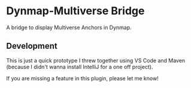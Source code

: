 # Dynmap-Multiverse Bridge
A bridge to display Multiverse Anchors in Dynmap.

## Development
This is just a quick prototype I threw together using VS Code and Maven (because I didn't wanna install IntelliJ for a one off project).

If you are missing a feature in this plugin, please let me know!